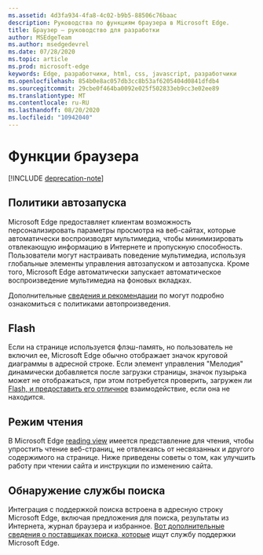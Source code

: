 ```yaml
---
ms.assetid: 4d3fa934-4fa8-4c02-b9b5-88506c76baac
description: Руководства по функциям браузера в Microsoft Edge.
title: Браузер — руководство для разработки
author: MSEdgeTeam
ms.author: msedgedevrel
ms.date: 07/28/2020
ms.topic: article
ms.prod: microsoft-edge
keywords: Edge, разработчики, html, css, javascript, разработчики
ms.openlocfilehash: 854b0e8ac057db3cc8b53af6205404d0841dfdb4
ms.sourcegitcommit: 29cbe0f464ba0092e025f502833eb9cc3e02ee89
ms.translationtype: MT
ms.contentlocale: ru-RU
ms.lasthandoff: 08/20/2020
ms.locfileid: "10942040"
---
```

# Функции браузера  

[!INCLUDE [deprecation-note](../includes/legacy-edge-note.md)]  

## Политики автозапуска  

 Microsoft Edge предоставляет клиентам возможность персонализировать параметры просмотра на веб-сайтах, которые автоматически воспроизводят мультимедиа, чтобы минимизировать отвлекающую информацию в Интернете и пропускную способность.  Пользователи могут настраивать поведение мультимедиа, используя глобальные элементы управления автозапуском и автозапуска.  Кроме того, Microsoft Edge автоматически запускает автоматическое воспроизведение мультимедиа на фоновых вкладках.  

Дополнительные [сведения и рекомендации](./browser-features/autoplay-policies.md) по могут подробно ознакомиться с политиками автопроизведения.  

## Flash  

Если на странице используется флэш-память, но пользователь не включил ее, Microsoft Edge обычно отображает значок круговой диаграммы в адресной строке.  Если элемент управления "Мелодия" динамически добавляется после загрузки страницы, значок пузырька может не отображаться, при этом потребуется проверить, загружен ли [Flash, и предоставить его отличное](./browser-features/flash.md) взаимодействие, если она не находится.  

## Режим чтения  

В Microsoft Edge [reading view](./browser-features/reading-view.md) имеется представление для чтения, чтобы упростить чтение веб-страниц, не отвлекаясь от несвязанных и другого содержимого на странице.  Ниже приведены советы о том, как улучшить работу при чтении сайта и инструкции по изменению сайта.  

## Обнаружение службы поиска  

Интеграция с поддержкой поиска встроена в адресную строку Microsoft Edge, включая предложения для поиска, результаты из Интернета, журнал браузера и избранное.  [Вот дополнительные сведения о поставщиках поиска, которые](./browser-features/search-provider-discovery.md) ищут службу поддержки Microsoft Edge.  
